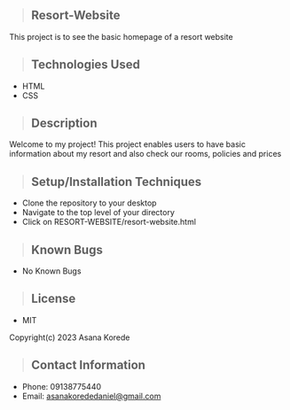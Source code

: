 
>## Resort-Website

This project is to see the basic homepage of a resort website

>## Technologies Used

* HTML
* CSS

>## Description

Welcome to my project! This project enables users to have basic information about my resort and also check our rooms, policies and prices

>## Setup/Installation Techniques

* Clone the repository to your desktop
* Navigate to the top level of your directory
* Click on RESORT-WEBSITE/resort-website.html

>## Known Bugs

* No Known Bugs

>## License

* MIT

Copyright(c) 2023 Asana Korede

>## Contact Information
* Phone: 09138775440
* Email: asanakorededaniel@gmail.com